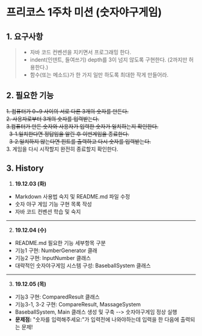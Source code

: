 # 프리코스 1주차 미션 (숫자야구게임)

## 1. 요구사항

>* 자바 코드 컨벤션을 지키면서 프로그래밍 한다.
>* indent(인덴트, 들여쓰기) depth를 3이 넘지 않도록 구현한다. (2까지만 허용한다.)
>* 함수(또는 메소드)가 한 가지 일만 하도록 최대한 작게 만들어라.


## 2. 필요한 기능

~~1. 컴퓨터가 0~9 사이의 서로 다른 3개의 숫자를 만든다.~~<br>
~~2. 사용자로부터 3개의 숫자를 입력받는다.~~<br>
~~3.컴퓨터가 만든 숫자와 사용자가 입력한 숫자가 일치하는지 확인한다.~~<br>
&nbsp;&nbsp;~~3-1.일치한다면 정답임을 알린 후 이번게임을 종료한다.~~<br>
&nbsp;&nbsp;~~3-2.일치하지 않는다면 힌트를 출력하고 다시 숫자를 입력받는다.~~<br>
3. 게임을 다시 시작할지 완전히 종료할지 확인한다.<br>

## 3. History
1. **19.12.03 (화)**
- Markdown 사용법 숙지 및 README.md 파일 수정<br>
- 숫자 야구 게임 기능 구현 목록 작성<br>
- 자바 코드 컨벤션 학습 및 숙지<br>

-----

2. **19.12.04 (수)**<br>
- README.md 필요한 기능 세부항목 구분<br>
- 기능1 구현: NumberGenerator 클래<br>
- 기능2 구현: InputNumber 클래스<br>
- 대략적인 숫자야구게임 시스템 구성: BaseballSystem 클래스<br>

-----

3. **19.12.05 (목)**<br>
- 기능3 구현: ComparedResult 클래스<br>
- 기능3-1, 3-2 구현: CompareResult, MassageSystem<br>
- BaseballSystem, Main 클래스 생성 및 구축 --> 숫자야구게임 정상 실행
- **문제점:** "숫자를 입력해주세요:"가 입력전에 나와야하는데 입력을 한 다음에 출력되는 문제!
